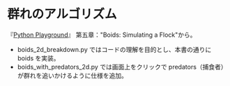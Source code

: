 # 群れのアルゴリズム

『[Python Playground](https://www.amazon.com/Python-Playground-Projects-Curious-Programmer/dp/1593276044/ref=sr_1_1?ie=UTF8&qid=1515994206&sr=8-1&keywords=playground+python)』
第五章："Boids: Simulating a Flock"から。

* boids_2d_breakdown.py ではコードの理解を目的とし、本書の通りに boids を実装。
* boids_with_predators_2d.py では画面上をクリックで predators（捕食者）が群れを追いかけるように仕様を追加。

